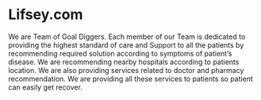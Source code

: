 # Lifsey.com
We are Team of Goal Diggers. Each member of our Team is dedicated to providing the highest standard of care and Support to all the patients by recommending required solution according to symptoms of patient’s disease. We are recommending nearby hospitals according to patients location. We are also providing services related to doctor and pharmacy recommendation. We are providing all these services to patients so patient can easily get recover.
